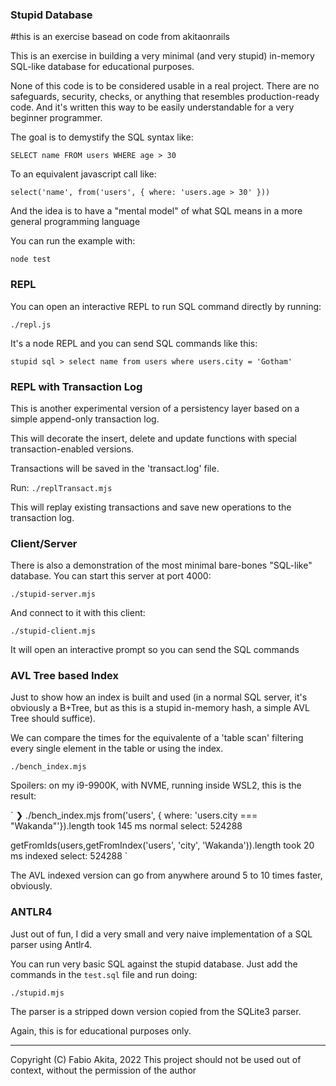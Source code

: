 ### Stupid Database

#this is an exercise basead on code from akitaonrails

This is an exercise in building a very minimal (and very stupid) in-memory SQL-like database for educational purposes.

None of this code is to be considered usable in a real project. There are no safeguards, security, checks, or anything that resembles production-ready code. And it's written this way to be easily understandable for a very beginner programmer.

The goal is to demystify the SQL syntax like:

`SELECT name FROM users WHERE age > 30`

To an equivalent javascript call like:

`select('name', from('users', { where: 'users.age > 30' }))`

And the idea is to have a "mental model" of what SQL means in a more general programming language

You can run the example with:

`node test`

### REPL

You can open an interactive REPL to run SQL command directly by running:

`./repl.js`

It's a node REPL and you can send SQL commands like this:

`stupid sql > select name from users where users.city = 'Gotham'`


### REPL with Transaction Log

This is another experimental version of a persistency layer based on a simple append-only transaction log.

This will decorate the insert, delete and update functions with special transaction-enabled versions.

Transactions will be saved in the 'transact.log' file.

Run: `./replTransact.mjs`

This will replay existing transactions and save new operations to the transaction log.

### Client/Server

There is also a demonstration of the most minimal bare-bones "SQL-like"
database. You can start this server at port 4000:

`./stupid-server.mjs`

And connect to it with this client:

`./stupid-client.mjs`

It will open an interactive prompt so you can send the SQL commands

### AVL Tree based Index

Just to show how an index is built and used (in a normal SQL server,
it's obviously a B+Tree, but as this is a stupid in-memory hash, a simple
AVL Tree should suffice).

We can compare the times for the equivalente of a 'table scan' filtering
every single element in the table or using the index.

`
./bench_index.mjs
`

Spoilers: on my i9-9900K, with NVME, running inside WSL2, this is the result:

`
❯ ./bench_index.mjs
from('users', { where: 'users.city === "Wakanda"'}).length
took 145 ms
normal select: 524288

getFromIds(users,getFromIndex('users', 'city', 'Wakanda')).length
took 20 ms
indexed select: 524288
`

The AVL indexed version can go from anywhere around 5 to 10 times faster, obviously.


### ANTLR4

Just out of fun, I did a very small and very naive implementation of a SQL parser using Antlr4.

You can run very basic SQL against the stupid database. Just add the commands in the `test.sql` file and run doing:

`./stupid.mjs`

The parser is a stripped down version copied from the SQLite3 parser.

Again, this is for educational purposes only.

---

Copyright (C) Fabio Akita, 2022
This project should not be used out of context, without the permission of the author
